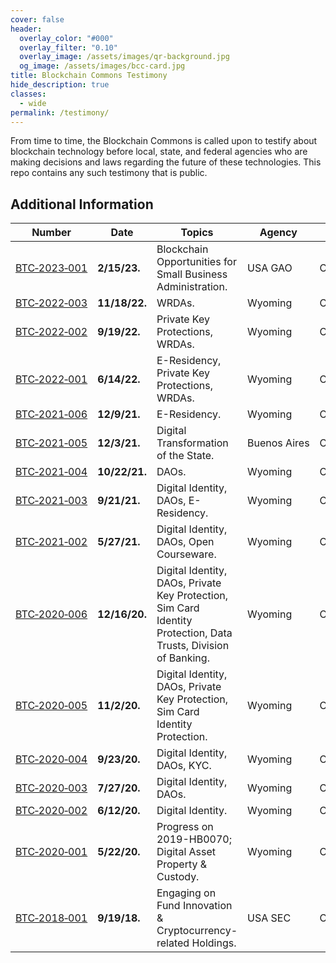 ```yaml
---
cover: false
header:
  overlay_color: "#000"
  overlay_filter: "0.10"
  overlay_image: /assets/images/qr-background.jpg
  og_image: /assets/images/bcc-card.jpg
title: Blockchain Commons Testimony
hide_description: true
classes:
  - wide
permalink: /testimony/
---
```


From time to time, the Blockchain Commons is called upon to testify about blockchain technology before local, state, and federal agencies who are making decisions and laws regarding the future of these technologies. This repo contains any such testimony that is public.

## Additional Information

| Number                    | Date | Topics         | Agency | Testimony                                                  | 
|---------------------------|---------------|----|----|----------------------------------------------|
| [BTC&#8209;2023&#8209;001](bct-2023-001) | **2/15/23.** | Blockchain Opportunities for Small Business Administration. | USA&nbsp;GAO | Christopher&nbsp;Allen |
| [BTC&#8209;2022&#8209;003](bct-2022-003) | **11/18/22.** | WRDAs. | Wyoming | Christopher&nbsp;Allen |
| [BTC&#8209;2022&#8209;002](bct-2022-002) | **9/19/22.** | Private Key Protections, WRDAs. | Wyoming | Christopher&nbsp;Allen |
| [BTC&#8209;2022&#8209;001](bct-2022-001) | **6/14/22.** | E-Residency, Private Key Protections, WRDAs. | Wyoming | Christopher&nbsp;Allen |
| [BTC&#8209;2021&#8209;006](bct-2021-006) | **12/9/21.** | E-Residency. | Wyoming | Christopher&nbsp;Allen |
| [BTC&#8209;2021&#8209;005](bct-2021-005) | **12/3/21.** | Digital Transformation of the State. | Buenos&nbsp;Aires | Christopher&nbsp;Allen |
| [BTC&#8209;2021&#8209;004](bct-2021-004) | **10/22/21.** | DAOs. | Wyoming | Christopher&nbsp;Allen |
| [BTC&#8209;2021&#8209;003](bct-2021-003) | **9/21/21.** | Digital Identity, DAOs, E-Residency. | Wyoming | Christopher&nbsp;Allen |
| [BTC&#8209;2021&#8209;002](bct-2021-002) | **5/27/21.** | Digital Identity, DAOs, Open Courseware. | Wyoming | Christopher&nbsp;Allen |
| [BTC&#8209;2020&#8209;006](bct-2020-006) | **12/16/20.** | Digital Identity, DAOs, Private Key Protection, Sim Card Identity Protection, Data Trusts, Division of Banking. | Wyoming | Christopher&nbsp;Allen |
| [BTC&#8209;2020&#8209;005](bct-2020-005) | **11/2/20.** | Digital Identity, DAOs, Private Key Protection, Sim Card Identity Protection. | Wyoming | Christopher&nbsp;Allen |
| [BTC&#8209;2020&#8209;004](bct-2020-004) | **9/23/20.** | Digital Identity, DAOs, KYC. | Wyoming | Christopher&nbsp;Allen |
| [BTC&#8209;2020&#8209;003](bct-2020-003) | **7/27/20.** | Digital Identity, DAOs. | Wyoming | Christopher&nbsp;Allen |
| [BTC&#8209;2020&#8209;002](bct-2020-002) | **6/12/20.** | Digital Identity. | Wyoming | Christopher&nbsp;Allen |
| [BTC&#8209;2020&#8209;001](bct-2020-001) | **5/22/20.** | Progress on 2019-HB0070; Digital Asset Property & Custody. | Wyoming | Christopher&nbsp;Allen |
| [BTC&#8209;2018&#8209;001](bct-2018-001) | **9/19/18.** | Engaging on Fund Innovation & Cryptocurrency-related Holdings. | USA SEC | Christopher&nbsp;Allen |


